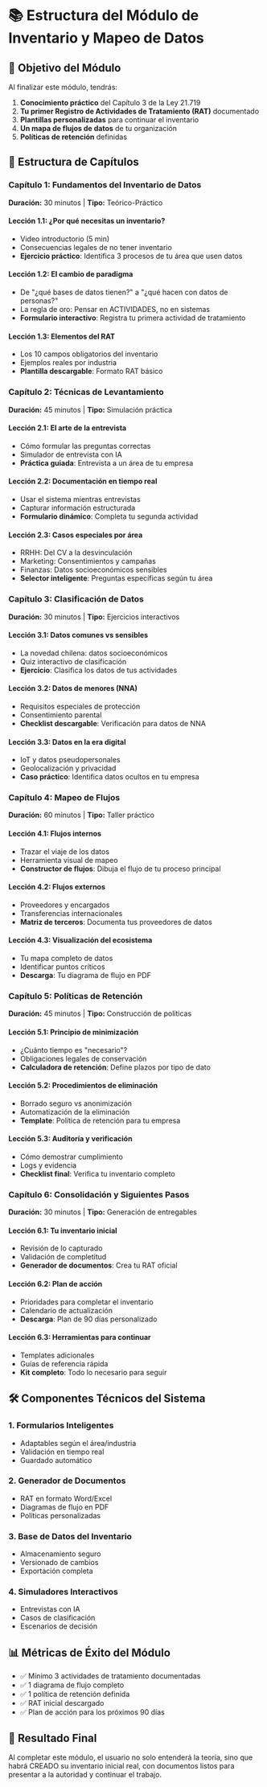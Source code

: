 # 📚 Estructura del Módulo de Inventario y Mapeo de Datos

## 🎯 Objetivo del Módulo
Al finalizar este módulo, tendrás:
1. **Conocimiento práctico** del Capítulo 3 de la Ley 21.719
2. **Tu primer Registro de Actividades de Tratamiento (RAT)** documentado
3. **Plantillas personalizadas** para continuar el inventario
4. **Un mapa de flujos de datos** de tu organización
5. **Políticas de retención** definidas

## 📖 Estructura de Capítulos

### Capítulo 1: Fundamentos del Inventario de Datos
**Duración:** 30 minutos | **Tipo:** Teórico-Práctico

#### Lección 1.1: ¿Por qué necesitas un inventario?
- Video introductorio (5 min)
- Consecuencias legales de no tener inventario
- **Ejercicio práctico**: Identifica 3 procesos de tu área que usen datos

#### Lección 1.2: El cambio de paradigma
- De "¿qué bases de datos tienen?" a "¿qué hacen con datos de personas?"
- La regla de oro: Pensar en ACTIVIDADES, no en sistemas
- **Formulario interactivo**: Registra tu primera actividad de tratamiento

#### Lección 1.3: Elementos del RAT
- Los 10 campos obligatorios del inventario
- Ejemplos reales por industria
- **Plantilla descargable**: Formato RAT básico

### Capítulo 2: Técnicas de Levantamiento
**Duración:** 45 minutos | **Tipo:** Simulación práctica

#### Lección 2.1: El arte de la entrevista
- Cómo formular las preguntas correctas
- Simulador de entrevista con IA
- **Práctica guiada**: Entrevista a un área de tu empresa

#### Lección 2.2: Documentación en tiempo real
- Usar el sistema mientras entrevistas
- Capturar información estructurada
- **Formulario dinámico**: Completa tu segunda actividad

#### Lección 2.3: Casos especiales por área
- RRHH: Del CV a la desvinculación
- Marketing: Consentimientos y campañas
- Finanzas: Datos socioeconómicos sensibles
- **Selector inteligente**: Preguntas específicas según tu área

### Capítulo 3: Clasificación de Datos
**Duración:** 30 minutos | **Tipo:** Ejercicios interactivos

#### Lección 3.1: Datos comunes vs sensibles
- La novedad chilena: datos socioeconómicos
- Quiz interactivo de clasificación
- **Ejercicio**: Clasifica los datos de tus actividades

#### Lección 3.2: Datos de menores (NNA)
- Requisitos especiales de protección
- Consentimiento parental
- **Checklist descargable**: Verificación para datos de NNA

#### Lección 3.3: Datos en la era digital
- IoT y datos pseudopersonales
- Geolocalización y privacidad
- **Caso práctico**: Identifica datos ocultos en tu empresa

### Capítulo 4: Mapeo de Flujos
**Duración:** 60 minutos | **Tipo:** Taller práctico

#### Lección 4.1: Flujos internos
- Trazar el viaje de los datos
- Herramienta visual de mapeo
- **Constructor de flujos**: Dibuja el flujo de tu proceso principal

#### Lección 4.2: Flujos externos
- Proveedores y encargados
- Transferencias internacionales
- **Matriz de terceros**: Documenta tus proveedores de datos

#### Lección 4.3: Visualización del ecosistema
- Tu mapa completo de datos
- Identificar puntos críticos
- **Descarga**: Tu diagrama de flujo en PDF

### Capítulo 5: Políticas de Retención
**Duración:** 45 minutos | **Tipo:** Construcción de políticas

#### Lección 5.1: Principio de minimización
- ¿Cuánto tiempo es "necesario"?
- Obligaciones legales de conservación
- **Calculadora de retención**: Define plazos por tipo de dato

#### Lección 5.2: Procedimientos de eliminación
- Borrado seguro vs anonimización
- Automatización de la eliminación
- **Template**: Política de retención para tu empresa

#### Lección 5.3: Auditoría y verificación
- Cómo demostrar cumplimiento
- Logs y evidencia
- **Checklist final**: Verifica tu inventario completo

### Capítulo 6: Consolidación y Siguientes Pasos
**Duración:** 30 minutos | **Tipo:** Generación de entregables

#### Lección 6.1: Tu inventario inicial
- Revisión de lo capturado
- Validación de completitud
- **Generador de documentos**: Crea tu RAT oficial

#### Lección 6.2: Plan de acción
- Prioridades para completar el inventario
- Calendario de actualización
- **Descarga**: Plan de 90 días personalizado

#### Lección 6.3: Herramientas para continuar
- Templates adicionales
- Guías de referencia rápida
- **Kit completo**: Todo lo necesario para seguir

## 🛠️ Componentes Técnicos del Sistema

### 1. Formularios Inteligentes
- Adaptables según el área/industria
- Validación en tiempo real
- Guardado automático

### 2. Generador de Documentos
- RAT en formato Word/Excel
- Diagramas de flujo en PDF
- Políticas personalizadas

### 3. Base de Datos del Inventario
- Almacenamiento seguro
- Versionado de cambios
- Exportación completa

### 4. Simuladores Interactivos
- Entrevistas con IA
- Casos de clasificación
- Escenarios de decisión

## 📊 Métricas de Éxito del Módulo
- ✅ Mínimo 3 actividades de tratamiento documentadas
- ✅ 1 diagrama de flujo completo
- ✅ 1 política de retención definida
- ✅ RAT inicial descargado
- ✅ Plan de acción para los próximos 90 días

## 🎯 Resultado Final
Al completar este módulo, el usuario no solo entenderá la teoría, sino que habrá CREADO su inventario inicial real, con documentos listos para presentar a la autoridad y continuar el trabajo.